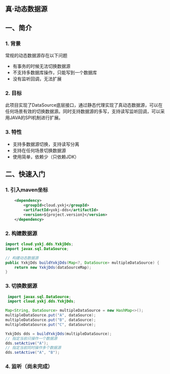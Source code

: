 真·动态数据源
---

## 一、简介

### 1. 背景
常规的动态数据源存在以下问题
- 有事务的时候无法切换数据源
- 不支持多数据库操作，只能写到一个数据库
- 没有监听回调，无法扩展

### 2. 目标
此项目实现了DataSource底层接口，通过静态代理实现了真动态数据源，可以在任何场景有效的切换数据源。同时支持数据源的多写，支持读写监听回调，可以采用JAVA的SPI机制进行扩展。

### 3. 特性
- 支持多数据源切换，支持读写分离
- 支持在任何场景切换数据源
- 使用简单，依赖少（只依赖JDK）

## 二、快速入门

### 1. 引入maven坐标

```xml
    <dependency>
        <groupId>cloud.yxkj</groupId>
        <artifactId>yxkj-dds</artifactId>
        <version>${project.version}</version>
    </dependency>
```

### 2. 构建数据源

```java
import cloud.yxkj.dds.YxkjDds;
import javax.sql.DataSource;

// 构建动态数据源
public YxkjDds buildYxkjDds(Map<?, DataSource> multipleDataSource) {
    return new YxkjDds(dataSourceMap);
}

```

### 3. 切换数据源

```java
 import javax.sql.DataSource;
 import cloud.yxkj.dds.YxkjDds;

Map<String, DataSource> multipleDataSource = new HashMap<>();
multipleDataSource.put("A", dataSource);
multipleDataSource.put("B", dataSource);
multipleDataSource.put("C", dataSource);

YxkjDds dds = buildYxkjDds(multipleDataSource);
// 指定当前只操作一个数据源
dds.setActive("A");
// 指定当前同时操作多个数据源
dds.setActive("A", "B");

```

### 4. 监听（尚未完成）
